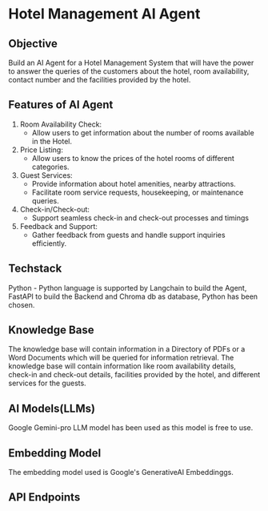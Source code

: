 # Hotel Management AI Agent

## Objective
Build an AI Agent for a Hotel Management System that will have the power to answer the
queries of the customers about the hotel, room availability, contact number and the facilities
provided by the hotel.

## Features of AI Agent
1. Room Availability Check:
    - Allow users to get information about the number of rooms available in the Hotel.
2. Price Listing:
    - Allow users to know the prices of the hotel rooms of different categories.
3. Guest Services:
    - Provide information about hotel amenities, nearby attractions.
    - Facilitate room service requests, housekeeping, or maintenance queries.
4. Check-in/Check-out:
    - Support seamless check-in and check-out processes and timings
5. Feedback and Support:
    - Gather feedback from guests and handle support inquiries efficiently.

## Techstack
Python - Python language is supported by Langchain to build the Agent, FastAPI to build
the Backend and Chroma db as database, Python has been chosen.

## Knowledge Base
The knowledge base will contain information in a Directory of PDFs or a Word Documents which will be
queried for information retrieval.
The knowledge base will contain information like room availability details, check-in and
check-out details, facilities provided by the hotel, and different services for the guests.

## AI Models(LLMs)
Google Gemini-pro LLM model has been used as this model is free to use.

## Embedding Model
The embedding model used is Google's GenerativeAI Embeddinggs.

## API Endpoints
